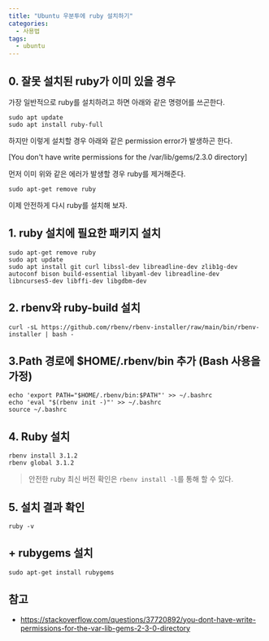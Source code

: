```yaml
---
title: "Ubuntu 우분투에 ruby 설치하기"
categories:
  - 사용법
tags:
  - ubuntu
---
```



## 0. 잘못 설치된 ruby가 이미 있을 경우
가장 일반적으로 ruby를 설치하려고 하면 아래와 같은 명령어를 쓰곤한다.
```
sudo apt update
sudo apt install ruby-full
```
하지만 이렇게 설치할 경우 아래와 같은 permission error가 발생하곤 한다.

[You don't have write permissions for the /var/lib/gems/2.3.0 directory]

먼저 이미 위와 같은 에러가 발생할 경우 ruby를 제거해준다.

```
sudo apt-get remove ruby
```

이제 안전하게 다시 ruby를 설치해 보자.

## 1. ruby 설치에 필요한 패키지 설치
```
sudo apt-get remove ruby
sudo apt update
sudo apt install git curl libssl-dev libreadline-dev zlib1g-dev autoconf bison build-essential libyaml-dev libreadline-dev libncurses5-dev libffi-dev libgdbm-dev
```

## 2. rbenv와 ruby-build 설치
```
curl -sL https://github.com/rbenv/rbenv-installer/raw/main/bin/rbenv-installer | bash -
```

## 3.Path 경로에 $HOME/.rbenv/bin 추가 (Bash 사용을 가정)
```
echo 'export PATH="$HOME/.rbenv/bin:$PATH"' >> ~/.bashrc
echo 'eval "$(rbenv init -)"' >> ~/.bashrc
source ~/.bashrc
```

## 4. Ruby 설치
```
rbenv install 3.1.2
rbenv global 3.1.2
```
> 안전한 ruby 최신 버전 확인은
`rbenv install -l`를 통해 할 수 있다.

## 5. 설치 결과 확인
```
ruby -v
```

## + rubygems 설치
```
sudo apt-get install rubygems
```

## 참고
- https://stackoverflow.com/questions/37720892/you-dont-have-write-permissions-for-the-var-lib-gems-2-3-0-directory